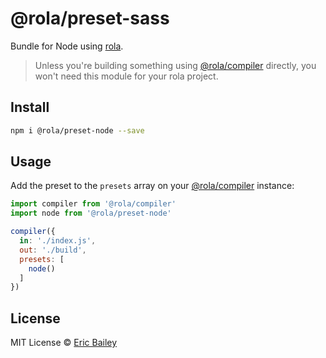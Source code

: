 # @rola/preset-sass
Bundle for Node using [rola](https://github.com/estrattonbailey/rola).

> Unless you're building something using
> [@rola/compiler](https://github.com/estrattonbailey/rola/tree/master/packages/rola-compiler)
> directly, you won't need this module for your rola project.

## Install
```bash
npm i @rola/preset-node --save
```

## Usage
Add the preset to the `presets` array on your [@rola/compiler](https://github.com/estrattonbailey/rola/tree/master/packages/rola-compiler) instance:

```javascript
import compiler from '@rola/compiler'
import node from '@rola/preset-node'

compiler({
  in: './index.js',
  out: './build',
  presets: [
    node()
  ]
})
```

## License
MIT License © [Eric Bailey](https://estrattonbailey.com)
